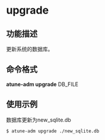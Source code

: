 # upgrade<a name="ZH-CN_TOPIC_0213225931"></a>

## 功能描述<a name="section124121426195015"></a>

更新系统的数据库。

## 命令格式<a name="section1019897115110"></a>

**atune-adm upgrade**  DB\_FILE

## 使用示例<a name="section5961238145111"></a>

数据库更新为new\_sqlite.db

```
$ atune-adm upgrade ./new_sqlite.db
```

